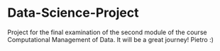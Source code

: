 # Data-Science-Project
Project for the final examination of the second module of the course Computational Management of Data. It will be a great journey!
Pietro :)